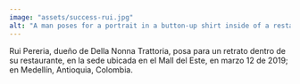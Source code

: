 ```yaml
---
image: "assets/success-rui.jpg"
alt: "A man poses for a portrait in a button-up shirt inside of a restaurant while standing in front of a lighted sign that says 'Della Nonna'."
---
```

Rui Pereria, dueño de Della Nonna Trattoria, posa para un retrato dentro de su restaurante, en la sede ubicada en el Mall del Este, en marzo 12 de 2019; en Medellín, Antioquia, Colombia.

